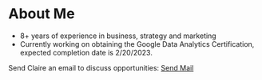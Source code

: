 <!DOCTYPE html>
<html>
<head>

</head>
<body>

<h1>About Me</h1>

<ul>
  <li>8+ years of experience in business, strategy and marketing</li>
  <li> Currently working on obtaining the Google Data Analytics Certification, expected completion date is 2/20/2023. </li>
    
</ul>  



<p>
Send Claire an email to discuss opportunities:
<a href="mailto:clairehelenscanlon@gmail.com?Subject=Let's Talk" target="_top">
Send Mail</a>
</p>

</body>
</html>


